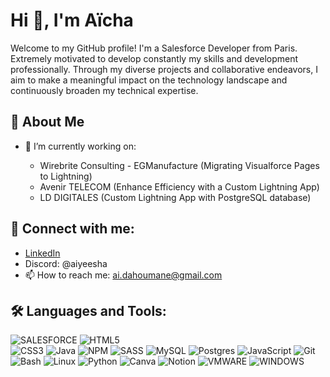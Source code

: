 # Hi 👋, I'm Aïcha
Welcome to my GitHub profile! I'm a Salesforce Developer from Paris. Extremely motivated to develop constantly my skills and development professionally. Through my diverse projects and collaborative endeavors, I aim to make a meaningful impact on the technology landscape and continuously broaden my technical expertise.

## 🚀 About Me
- 🌱 I’m currently working on:
  
  - Wirebrite Consulting - EGManufacture (Migrating Visualforce Pages to Lightning)
  - Avenir TELECOM (Enhance Efficiency with a Custom Lightning App)
  - LD DIGITALES (Custom Lightning App with PostgreSQL database)

## 🤝 Connect with me:
- [LinkedIn](www.linkedin.com/in/aïcha-imène-dahoumane)
- Discord: @aiyeesha
- 📫 How to reach me: [ai.dahoumane@gmail.com](mailto:ai.dahoumane@gmail.com)
  
## 🛠️ Languages and Tools:
![SALESFORCE](https://img.shields.io/badge/-Salesforce-yellow?style=flat-square&logo=salesforce)
![HTML5](https://img.shields.io/badge/html5-%23E34F26.svg?style=for-the-badge&logo=html5&logoColor=white)  
![CSS3](https://img.shields.io/badge/-CSS3-blue?style=flat-square&logo=css3)
![Java](https://img.shields.io/badge/-Java-orange?style=flat-square&logo=java)
![NPM](https://img.shields.io/badge/NPM-%23000000.svg?style=for-the-badge&logo=npm&logoColor=white) 
![SASS](https://img.shields.io/badge/SASS-hotpink.svg?style=for-the-badge&logo=SASS&logoColor=white) 
![MySQL](https://img.shields.io/badge/mysql-%2300f.svg?style=for-the-badge&logo=mysql&logoColor=white) 
![Postgres](https://img.shields.io/badge/postgres-%23316192.svg?style=for-the-badge&logo=postgresql&logoColor=white) 
![JavaScript](https://img.shields.io/badge/-JavaScript-yellow?style=flat-square&logo=javascript)
![Git](https://img.shields.io/badge/-Git-orange?style=flat-square&logo=git)
![Bash](https://img.shields.io/badge/-Bash-black?style=flat-square&logo=gnu-bash)
![Linux](https://img.shields.io/badge/-Linux-gray?style=flat-square&logo=linux)
![Python](https://img.shields.io/badge/-Python-green?style=flat-square&logo=python)
![Canva](https://img.shields.io/badge/Canva-%2300C4CC.svg?style=for-the-badge&logo=Canva&logoColor=white) 
![Notion](https://img.shields.io/badge/Notion-%23000000.svg?style=for-the-badge&logo=notion&logoColor=white)
![VMWARE](https://img.shields.io/badge/-Vmware-blue?style=flat-square&logo=gnu-vmware)
![WINDOWS](https://img.shields.io/badge/-Windows-gray?style=flat-square&logo=windows)

